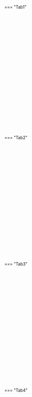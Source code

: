 === "Tab1"
    <div style="width: 100%; height: 400px">
    <logic-editor mode="design" showonly="and or not xor">
      <script type="application/json">
        {
        "v": 2,
        "in": [{"pos": [150, 210], "id": 7, "name": "Clock (horloge)", "val": 0, "isPushButton": true}],
        "components": [{"type": "counter", "pos": [230, 80], "in": [0, 1], "out": [2, 3, 4, 5, 6], "count": 4}],
        "wires": [[7, 0]]
        }
      </script>
    </logic-editor>
    </div>
=== "Tab2"
    <div style="width: 100%; height: 400px">
    <logic-editor mode="design" showonly="and or not xor">
      <script type="application/json">
        {
        "v": 2,
        "in": [{"pos": [150, 210], "id": 7, "name": "Clock (horloge)", "val": 0, "isPushButton": true}],
        "components": [{"type": "counter", "pos": [230, 80], "in": [0, 1], "out": [2, 3, 4, 5, 6], "count": 4}],
        "wires": [[7, 0]]
        }
      </script>
    </logic-editor>
    </div>
=== "Tab3"
    <div style="width: 100%; height: 400px">
    <logic-editor mode="design" showonly="and or not xor">
      <script type="application/json">
        {
        "v": 2,
        "in": [{"pos": [150, 210], "id": 7, "name": "Clock (horloge)", "val": 0, "isPushButton": true}],
        "components": [{"type": "counter", "pos": [230, 80], "in": [0, 1], "out": [2, 3, 4, 5, 6], "count": 4}],
        "wires": [[7, 0]]
        }
      </script>
    </logic-editor>
    </div>
=== "Tab4"
    <div style="width: 100%; height: 400px">
    <logic-editor mode="design" showonly="and or not xor">
      <script type="application/json">
        {
        "v": 2,
        "in": [{"pos": [150, 210], "id": 7, "name": "Clock (horloge)", "val": 0, "isPushButton": true}],
        "components": [{"type": "counter", "pos": [230, 80], "in": [0, 1], "out": [2, 3, 4, 5, 6], "count": 4}],
        "wires": [[7, 0]]
        }
      </script>
    </logic-editor>
    </div>
